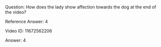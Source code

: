 Question: How does the lady show affection towards the dog at the end of the video?

Reference Answer: 4

Video ID: 11672562206

Answer: 4


